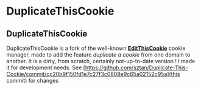 DuplicateThisCookie
========================

DuplicateThisCookie
--------------

DuplicateThisCookie is a fork of the well-known **[EditThisCookie](https://github.com/ETCExtensions/Edit-This-Cookie)** cookie manager, made to add the feature _duplicate a cookie_ from one domain to another. It is a dirty, from scratch, certainly not-up-to-date version ! I made it for development needs. See [https://github.com/sztan/Duplicate-This-Cookie/commit/cc20b9f150fd1e7c27f3c0808e9c65a02152c95a](this commit) for changes
